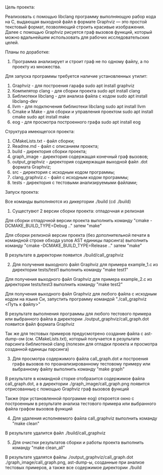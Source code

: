Цель проекта:

Реализовать с помощью libclang программу выполняющую рабор кода на С, выдающая выходной файл в формате Graphviz — это простой текстовый формат, позволяющий строить красивые изображения.
Далее с помощью Graphviz рисуется граф вызовов функций, который можно вдальнейшем использовать для рабочих исследовательских целей.


Планы по доработке:
1)	Программа анализирует и строит граф не по одному файлу, а по проекту из множества.


Для запуска программы требуется наличие установленных утилит:
1) Graphviz - для построения гарафа
		sudo apt install graphviz
2)	Компилятор clang - для сборки проекта
		sudo apt install clang
3)	Библиотеки libclang - для анализа файла с кодом
		sudo apt install libclang-dev
4)	llvm - для подключения библиотеки libclang
		sudo apt install llvm
5)	Cmake и Make - для сборки и управления проектом
		sudo apt install сmake
		sudo apt install make
6)	eog - для просмотра построенного графа
		sudo apt install eog


Структура имеющегося проекта:

1)	CMakeLists.txt - файл сборки; 
2)	Readme.md - файл с описанием проекта; 
3)	build - директория сборки проекта; 
4)	graph_image - директория содержащая конечный граф вызовов; 
5)	output_graphviz - директория соджержащая выходной файл .dot формата Graphviz; 
6)	src - директория с исходным кодом программы; 
7)	clang_graphviz.c - файл с исходным кодом программы; 
8)	tests - директория с тестовыми анализируемыми файлами; 


Запуск проекта:

Все команды выполняются из дикертории ./build (сd ./build)

1)	Сущестувют 2 версии сборки проекта: отладочная и релизная 

Для сборки отладочной версии проекта выполнить команду "cmake -DCMAKE_BUILD_TYPE=Debug .." затем "make"

Для сборки релизной версии проекта (без дополнительной печати в командной строке обхода узлов AST единицы парсинга) выполнить команду "cmake -DCMAKE_BUILD_TYPE=Release .." затем "make"

В результате в директории появится ./build/call_graphviz

2)	Для получения выходного файл Graphviz для примера example_1.c из директории tests/test1 выполнить команду "make test1"

Для получения выходного файл Graphviz для примера example_2.c из директории tests/test3 выполнить команду "make test2"

Для получения выходного файл Graphviz для любого файла с исходным кодом на языке Си, запустить программу командой "./call_graphviz <Путь к файлу>"

В результате выполнения программы для любого тестового примера или выбранного файла в директории ./output_graphviz/call_graph.dot появится файл формата Graphviz

Так же для тестовых примеров предусмотрено создание файла с ast-dump-ом (см. CMakeLists.txt), который получается в результате парсинга библиотекой clang (полезен для отладки проекта и просмотра созданной единицы парсинга)

3)	Для просмотра содержимого файла call_graph.dot и построения графа вызовов по проанализированному тестовому примеру или выбранному файлу выполнить команду "make graph"

В результате в командной сторке отобразится содержимое файла call_graph.dot, а в директории ./graph_image/call_graph.png появится отрисованныq с помощью Graphviz граф вызовов функций

Также (при установленной программе eog) откроется окно с построенным в результате анализа тестового примера или выбранного файла графом вызовов функций

4)	Для удаления исполняемого файла  call_graphviz выполнить команду "make clean"

В результате удалится файл ./build/call_graphviz

5)	Для очистки результатов сборки и работы проекта выполнить команду "make clean_all"

В результате удалятся файлы ./output_graphviz/call_graph.dot ./graph_image/call_graph.png, ast-dump-ы, созданные при анализе тестовых примеров,	а также все содержимое директории ./build

